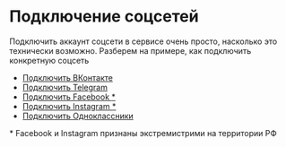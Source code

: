 # Подключение соцсетей

Подключить аккаунт соцсети в сервисе очень просто, насколько это технически возможно. Разберем на примере, как подключить конкретную соцсеть

* [Подключить ВКонтакте](./socials/vk.md)
* [Подключить Telegram](./socials/tg.md)
* [Подключить Facebook <sup><a href="#fb_rf">*</a></sup>](./socials/fb.md)
* [Подключить Instagram <sup><a href="#fb_rf">*</a></sup>](./socials/insta.md)
* [Подключить Одноклассники](./socials/ok.md)

<a name="fb_rf">*</a> Facebook и Instagram признаны экстремистрими на территории РФ
